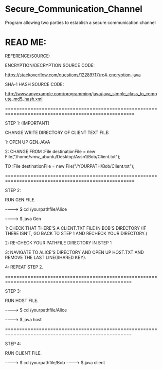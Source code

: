 # Secure_Communication_Channel
Program allowing two parties to establish a secure communication channel

READ ME:
=========================================================================================================
REFERENCE/SOURCE:


ENCRYPTION/DECRYPTION SOURCE CODE: 

https://stackoverflow.com/questions/12289717/rc4-encryption-java

SHA-1 HASH SOURCE CODE:

http://www.anyexample.com/programming/java/java_simple_class_to_compute_md5_hash.xml

====================================================================================================

STEP 1: (IMPORTANT)

CHANGE WRITE DIRECTORY OF CLIENT TEXT FILE:

1: OPEN UP GEN.JAVA

2: CHANGE FROM :File destinationFile = new File("/home/vmw_ubuntu/Desktop/Assn1/Bob/Client.txt");

   TO	       :File destinationFile = new File("/YOURPATH/Bob/Client.txt");


====================================================================================================

STEP 2:

RUN GEN FILE.

----> $ cd /yourpathfile/Alice

----> $ java Gen

   1: CHECK THAT THERE'S A CLIENT.TXT FILE IN BOB'S DIRECTORY (IF THERE ISN'T, GO BACK TO STEP 1 AND RECHECK YOUR DIRECTORY.)

   2: RE-CHECK YOUR PATHFILE DIRECTORY IN STEP 1

   3: NAVIGATE TO ALICE'S DIRECTORY AND OPEN UP HOST.TXT AND REMOVE THE LAST LINE(SHARED KEY).

   4: REPEAT STEP 2.
   
===================================================================================================

STEP 3:

RUN HOST FILE.

   ----> $ cd /yourpathfile/Alice
   
   ----> $ java host
   
===================================================================================================

STEP 4:

RUN CLIENT FILE.

   ----> $ cd /yourpathfile/Bob
   ----> $ java client
